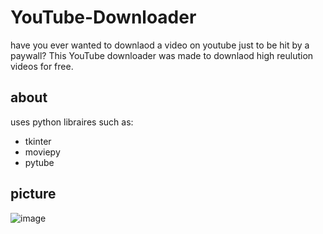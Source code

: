# YouTube-Downloader
have you ever wanted to downlaod a video on youtube just to be hit by a paywall? This YouTube downloader was made to downlaod high reulution videos for free.

## about
uses python libraires such as:
  * tkinter
  * moviepy
  * pytube

## picture
![image](https://user-images.githubusercontent.com/90425309/209884379-5a01fdc4-62bc-411e-8e5c-79c29bab49b1.png)

  

